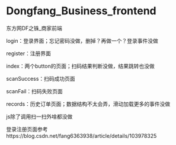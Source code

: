 # Dongfang_Business_frontend
东方网DF之铢_商家前端

login：登录界面；忘记密码没做，删掉？再做一个？登录事件没做

register：注册界面

index：两个button的页面；扫码结果判断没做，结果跳转也没做

scanSuccess：扫码成功页面

scanFail：扫码失败页面

records：历史订单页面；数据结构不太会弄，滑动加载更多的事件没做

js除了调用扫一扫外啥都没做

登录注册页面参考https://blog.csdn.net/fang6363938/article/details/103978325
